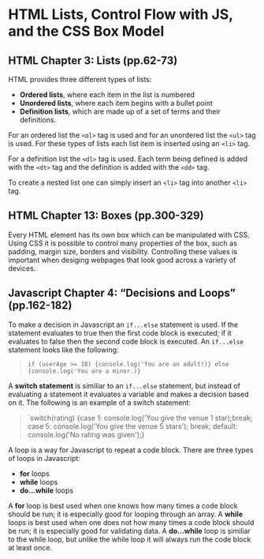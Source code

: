 # HTML Lists, Control Flow with JS, and the CSS Box Model

## HTML Chapter 3: Lists (pp.62-73)
HTML provides three different types of lists:

* **Ordered lists**, where each item in the list is numbered
* **Unordered lists**, where each item begins with a bullet point
* **Definition lists**, which are made up of a set of terms and their definitions.

For an ordered list the `<ol>` tag is used and for an unordered list the `<ul>` tag is used. For these types of lists each list item is inserted using an `<li>` tag.

For a definition list the `<dl>` tag is used. Each term being defined is added with the `<dt>` tag and the definition is added with the `<dd>` tag.

To create a nested list one can simply insert an `<li>` tag into another `<li>` tag.


## HTML Chapter 13: Boxes (pp.300-329)
Every HTML element has its own box which can be manipulated with CSS. Using CSS it is possible to control many properties of the box, such as padding, margin size, borders and visibility. Controlling these values is important when desiging webpages that look good across a variety of devices.

## Javascript Chapter 4: “Decisions and Loops” (pp.162-182)
To make a decision in Javascript an `if...else` statement is used. If the statement evaluates to true then the first code block is executed; if it evaluates to false then the second code block is executed. An `if...else` statement looks like the following:

>`if (userAge >= 18) {console.log('You are an adult!)} else {console.log('You are a minor.)}`

A **switch statement** is similiar to an `if...else` statement, but instead of evaluating a statement it evaluates a variable and makes a decision based on it. The following is an example of a switch statement:

>`switch(rating) {case 1: console.log('You give the venue 1 star);break; case 5: console.log('You give the venue 5 stars'); break; default: console.log('No rating was given');}

A loop is a way for Javascript to repeat a code block. There are three types of loops in Javascript:

* **for** loops
* **while** loops
* **do...while** loops

A **for** loop is best used when one knows how many times a code block should be run; it is especially good for looping through an array. A **while** loops is best used when one does not how many times a code block should be run; it is especially good for validating data. A **do...while** loop is similiar to the while loop, but unlike the while loop it will always run the code block at least once.
